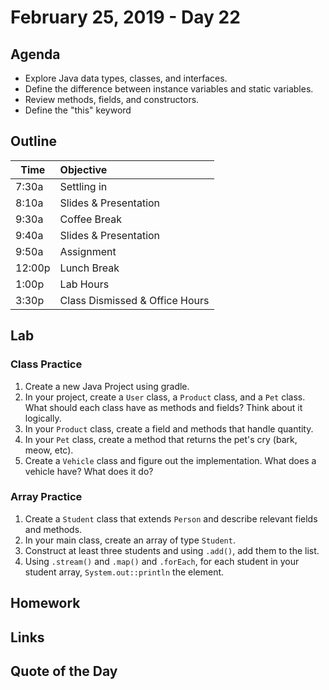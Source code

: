 # February 25, 2019 - Day 22


## Agenda
- Explore Java data types, classes, and interfaces. 
- Define the difference between instance variables and static variables. 
- Review methods, fields, and constructors. 
- Define the "this" keyword


## Outline

| Time   | Objective                        |
| -------|:---------------------------------|
| 7:30a  | Settling in                      |
| 8:10a  | Slides & Presentation            |
| 9:30a  | Coffee Break                     |
| 9:40a  | Slides & Presentation            |
| 9:50a  | Assignment                       |
| 12:00p | Lunch Break                      |
| 1:00p  | Lab Hours                        |
| 3:30p  | Class Dismissed & Office Hours   |


## Lab


### Class Practice

1. Create a new Java Project using gradle.
2. In your project, create a `User` class, a `Product` class, and a `Pet` class. What should each class have as methods and fields? Think about it logically. 
3. In your `Product` class, create a field and methods that handle quantity. 
4. In your `Pet` class, create a method that returns the pet's cry (bark, meow, etc).
5. Create a `Vehicle` class and figure out the implementation. What does a vehicle have? What does it do? 

### Array Practice 

1. Create a `Student` class that extends `Person` and describe relevant fields and methods. 
2. In your main class, create an array of type `Student`.
3. Construct at least three students and using `.add()`, add them to the list. 
4. Using `.stream()` and `.map()` and `.forEach`, for each student in your student array, `System.out::println` the element. 

## Homework

## Links

## Quote of the Day 
